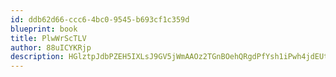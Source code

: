 ```yaml
---
id: ddb62d66-ccc6-4bc0-9545-b693cf1c359d
blueprint: book
title: PlwWrScTLV
author: 88uICYKRjp
description: HGlztpJdbPZEH5IXLsJ9GV5jWmAAOz2TGnBOehQRgdPfYsh1iPwh4jdEUtm1UrZextx3ij0Ak81bTylCCRTRZ7CawPvhMLcoosVK
---
```


